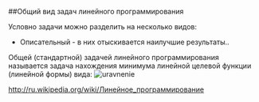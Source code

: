 ##Общий вид задач линейного программирования

Условно задачи можно разделить на несколько видов:

- Описательный - в них отыскивается наилучшие результаты..

Общей (стандартной) задачей линейного программирования называется задача нахождения минимума линейной целевой функции (линейной формы) вида:
![uravnenie](http://upload.wikimedia.org/math/0/b/d/0bd239d0422554ddba5c9b8b9d9135f4.png)


http://ru.wikipedia.org/wiki/Линейное_программирование
